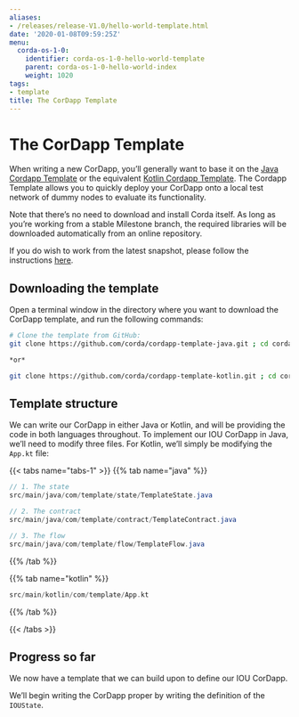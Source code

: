 ```yaml
---
aliases:
- /releases/release-V1.0/hello-world-template.html
date: '2020-01-08T09:59:25Z'
menu:
  corda-os-1-0:
    identifier: corda-os-1-0-hello-world-template
    parent: corda-os-1-0-hello-world-index
    weight: 1020
tags:
- template
title: The CorDapp Template
---
```





# The CorDapp Template

When writing a new CorDapp, you’ll generally want to base it on the
[Java Cordapp Template](https://github.com/corda/cordapp-template-java) or the equivalent
[Kotlin Cordapp Template](https://github.com/corda/cordapp-template-kotlin). The Cordapp Template allows you to
quickly deploy your CorDapp onto a local test network of dummy nodes to evaluate its functionality.

Note that there’s no need to download and install Corda itself. As long as you’re working from a stable Milestone
branch, the required libraries will be downloaded automatically from an online repository.

If you do wish to work from the latest snapshot, please follow the instructions
[here](https://docs.corda.net/tutorial-cordapp.html#using-a-snapshot-release).


## Downloading the template

Open a terminal window in the directory where you want to download the CorDapp template, and run the following commands:

```bash
# Clone the template from GitHub:
git clone https://github.com/corda/cordapp-template-java.git ; cd cordapp-template-java

*or*

git clone https://github.com/corda/cordapp-template-kotlin.git ; cd cordapp-template-kotlin
```


## Template structure

We can write our CorDapp in either Java or Kotlin, and will be providing the code in both languages throughout. To
implement our IOU CorDapp in Java, we’ll need to modify three files. For Kotlin, we’ll simply be modifying the
`App.kt` file:

{{< tabs name="tabs-1" >}}
{{% tab name="java" %}}
```java
// 1. The state
src/main/java/com/template/state/TemplateState.java

// 2. The contract
src/main/java/com/template/contract/TemplateContract.java

// 3. The flow
src/main/java/com/template/flow/TemplateFlow.java
```
{{% /tab %}}

{{% tab name="kotlin" %}}
```kotlin
src/main/kotlin/com/template/App.kt
```
{{% /tab %}}

{{< /tabs >}}


## Progress so far

We now have a template that we can build upon to define our IOU CorDapp.

We’ll begin writing the CorDapp proper by writing the definition of the `IOUState`.

